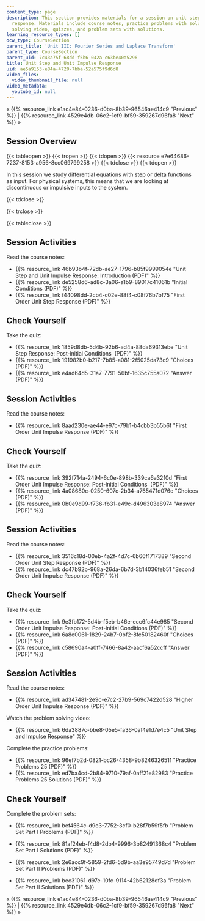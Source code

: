 ```yaml
---
content_type: page
description: This section provides materials for a session on unit step and unit impulse
  response. Materials include course notes, practice problems with solutions, a problem
  solving video, quizzes, and problem sets with solutions.
learning_resource_types: []
ocw_type: CourseSection
parent_title: 'Unit III: Fourier Series and Laplace Transform'
parent_type: CourseSection
parent_uid: 7c43a75f-68dd-f5b6-042a-c63be40a5296
title: Unit Step and Unit Impulse Response
uid: ae5a9153-e84a-4720-7bba-52a575f9d6d8
video_files:
  video_thumbnail_file: null
video_metadata:
  youtube_id: null
---
```


« {{% resource_link e1ac4e84-0236-d0ba-8b39-96546ae414c9 "Previous" %}} | {{% resource_link 4529e4db-06c2-1cf9-bf59-359267d96fa8 "Next" %}} »

Session Overview
----------------

{{< tableopen >}}
{{< tropen >}}
{{< tdopen >}}
{{< resource e7e64686-7237-8153-a956-8cc069799258 >}}
{{< tdclose >}}
{{< tdopen >}}


In this session we study differential equations with step or delta functions as input. For physical systems, this means that we are looking at discontinuous or impulsive inputs to the system.


{{< tdclose >}}

{{< trclose >}}

{{< tableclose >}}

Session Activities
------------------

Read the course notes:

*   {{% resource_link 46b93b4f-72db-ae27-1796-b85f9999054e "Unit Step and Unit Impulse Response: Introduction (PDF)" %}}
*   {{% resource_link de5258d6-ad8c-3a06-a1b9-89017c41061b "Initial Conditions (PDF)" %}}
*   {{% resource_link f44098dd-2cb4-c02e-88f4-c08f76b7bf75 "First Order Unit Step Response (PDF)" %}}

Check Yourself
--------------

Take the quiz:

*   {{% resource_link 1859d8db-5d4b-92b6-ad4a-88da69313ebe "Unit Step Response: Post-initial Conditions  (PDF)" %}}
*   {{% resource_link 191982b0-b217-7b85-a081-2f5025da73c9 "Choices (PDF)" %}}
*   {{% resource_link e4ad64d5-31a7-7791-56bf-1635c755a072 "Answer (PDF)" %}}

Session Activities
------------------

Read the course notes:

*   {{% resource_link 8aad230e-ae44-e97c-79b1-b4cbb3b55b6f "First Order Unit Impulse Response (PDF)" %}}

Check Yourself
--------------

Take the quiz:

*   {{% resource_link 392f714a-2494-6c0e-898b-339ca6a3210d "First Order Unit Impulse Response: Post-initial Conditions  (PDF)" %}}
*   {{% resource_link 4a08680c-0250-607c-2b34-a765471d076e "Choices (PDF)" %}}
*   {{% resource_link 0b0e9d99-f736-fb31-e49c-d496303e8974 "Answer (PDF)" %}}

Session Activities
------------------

Read the course notes:

*   {{% resource_link 3516c18d-00eb-4a2f-4d7c-6b66f1717389 "Second Order Unit Step Response (PDF)" %}}
*   {{% resource_link dc47b92b-968a-26da-6b7d-3b14036feb51 "Second Order Unit Impulse Response (PDF)" %}}

Check Yourself
--------------

Take the quiz:

*   {{% resource_link 9e3fb172-5d4b-f5eb-b46e-ecc6fc44e985 "Second Order Unit Impulse Response: Post-initial Conditions (PDF)" %}}
*   {{% resource_link 6a8e0061-1829-24b7-0bf2-8fc50182460f "Choices (PDF)" %}}
*   {{% resource_link c58690a4-a0ff-7466-8a42-aacf6a52ccff "Answer (PDF)" %}}

Session Activities
------------------

Read the course notes:

*   {{% resource_link ad347481-2e9c-e7c2-27b9-569c7422d528 "Higher Order Unit Impulse Response (PDF)" %}}

Watch the problem solving video:

*   {{% resource_link 6da3887c-bbe8-05e5-fa36-0af4e1d7e4c5 "Unit Step and Impulse Response" %}}

Complete the practice problems:

*   {{% resource_link 96ef7b2d-0821-bc26-4358-9b8246326511 "Practice Problems 25 (PDF)" %}}
*   {{% resource_link ed7ba4cd-2b84-9710-79af-0aff21e82983 "Practice Problems 25 Solutions (PDF)" %}}

Check Yourself
--------------

Complete the problem sets:

*   {{% resource_link bef4564c-d9e3-7752-3cf0-b28f7b59f5fb "Problem Set Part I Problems (PDF)" %}}
*   {{% resource_link 81af24eb-f4d8-2db4-9996-3b82491368c4 "Problem Set Part I Solutions (PDF)" %}}
  
*   {{% resource_link 2e6acc9f-5859-2fd6-5d9b-aa3e95749d7d "Problem Set Part II Problems (PDF)" %}}
*   {{% resource_link bec31061-d97e-10fc-9114-42b62128df3a "Problem Set Part II Solutions (PDF)" %}}

« {{% resource_link e1ac4e84-0236-d0ba-8b39-96546ae414c9 "Previous" %}} | {{% resource_link 4529e4db-06c2-1cf9-bf59-359267d96fa8 "Next" %}} »